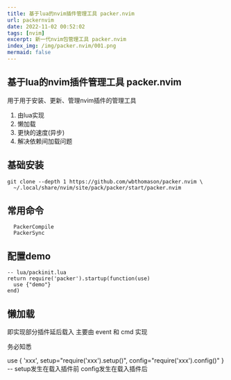 ```yaml
---
title: 基于lua的nvim插件管理工具 packer.nvim
url: packernvim
date: 2022-11-02 00:52:02
tags: [nvim]
excerpt: 新一代nvim包管理工具 packer.nvim
index_img: /img/packer.nvim/001.png
mermaid: false
---
```


## 基于lua的nvim插件管理工具 packer.nvim

用于用于安装、更新、管理nvim插件的管理工具

1. 由lua实现
2. 懒加载
3. 更快的速度(异步)
4. 解决依赖间加载问题

## 基础安装

```plaintext
git clone --depth 1 https://github.com/wbthomason/packer.nvim \
  ~/.local/share/nvim/site/pack/packer/start/packer.nvim
```

## 常用命令

```plaintext
  PackerCompile
  PackerSync
```

## 配置demo

```plaintext 
-- lua/packinit.lua
return require('packer').startup(function(use)
  use {"demo"}
end)
```

## 懒加载

即实现部分插件延后载入 主要由 event 和 cmd 实现

务必知悉

use { 'xxx', setup="require('xxx').setup()", config="require('xxx').config()" } -- setup发生在载入插件前 config发生在载入插件后
